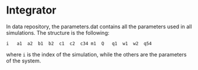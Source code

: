 # Integrator

In data repository, the parameters.dat contains all the parameters used in all simulations. The structure is the following:
```dat
i   a1  a2  b1  b2  c1  c2  c34 m1  Q   q1  w1  w2  q54
```
where ```i``` is the index of the simulation, while the others are the parameters of the system.
